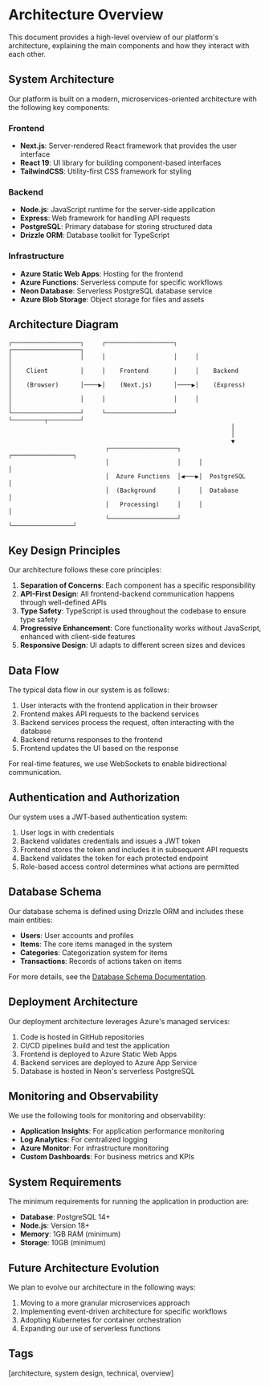 # Architecture Overview

This document provides a high-level overview of our platform's architecture, explaining the main components and how they interact with each other.

## System Architecture

Our platform is built on a modern, microservices-oriented architecture with the following key components:

### Frontend

- **Next.js**: Server-rendered React framework that provides the user interface
- **React 19**: UI library for building component-based interfaces
- **TailwindCSS**: Utility-first CSS framework for styling

### Backend

- **Node.js**: JavaScript runtime for the server-side application
- **Express**: Web framework for handling API requests
- **PostgreSQL**: Primary database for storing structured data
- **Drizzle ORM**: Database toolkit for TypeScript

### Infrastructure

- **Azure Static Web Apps**: Hosting for the frontend
- **Azure Functions**: Serverless compute for specific workflows
- **Neon Database**: Serverless PostgreSQL database service
- **Azure Blob Storage**: Object storage for files and assets

## Architecture Diagram

```
┌───────────────────┐     ┌───────────────────┐     ┌───────────────────┐
│                   │     │                   │     │                   │
│    Client         │     │    Frontend       │     │    Backend        │
│    (Browser)      │────▶│    (Next.js)      │────▶│    (Express)      │
│                   │     │                   │     │                   │
└───────────────────┘     └───────────────────┘     └─────────┬─────────┘
                                                              │
                                                              │
                                                              ▼
                           ┌───────────────────┐     ┌─────────────────┐
                           │                   │     │                 │
                           │  Azure Functions  │◀───▶│  PostgreSQL     │
                           │  (Background      │     │  Database       │
                           │   Processing)     │     │                 │
                           └───────────────────┘     └─────────────────┘
```

## Key Design Principles

Our architecture follows these core principles:

1. **Separation of Concerns**: Each component has a specific responsibility
2. **API-First Design**: All frontend-backend communication happens through well-defined APIs
3. **Type Safety**: TypeScript is used throughout the codebase to ensure type safety
4. **Progressive Enhancement**: Core functionality works without JavaScript, enhanced with client-side features
5. **Responsive Design**: UI adapts to different screen sizes and devices

## Data Flow

The typical data flow in our system is as follows:

1. User interacts with the frontend application in their browser
2. Frontend makes API requests to the backend services
3. Backend services process the request, often interacting with the database
4. Backend returns responses to the frontend
5. Frontend updates the UI based on the response

For real-time features, we use WebSockets to enable bidirectional communication.

## Authentication and Authorization

Our system uses a JWT-based authentication system:

1. User logs in with credentials
2. Backend validates credentials and issues a JWT token
3. Frontend stores the token and includes it in subsequent API requests
4. Backend validates the token for each protected endpoint
5. Role-based access control determines what actions are permitted

## Database Schema

Our database schema is defined using Drizzle ORM and includes these main entities:

- **Users**: User accounts and profiles
- **Items**: The core items managed in the system
- **Categories**: Categorization system for items
- **Transactions**: Records of actions taken on items

For more details, see the [Database Schema Documentation](/docs/architecture/database-schema).

## Deployment Architecture

Our deployment architecture leverages Azure's managed services:

1. Code is hosted in GitHub repositories
2. CI/CD pipelines build and test the application
3. Frontend is deployed to Azure Static Web Apps
4. Backend services are deployed to Azure App Service
5. Database is hosted in Neon's serverless PostgreSQL

## Monitoring and Observability

We use the following tools for monitoring and observability:

- **Application Insights**: For application performance monitoring
- **Log Analytics**: For centralized logging
- **Azure Monitor**: For infrastructure monitoring
- **Custom Dashboards**: For business metrics and KPIs

## System Requirements

The minimum requirements for running the application in production are:

- **Database**: PostgreSQL 14+
- **Node.js**: Version 18+
- **Memory**: 1GB RAM (minimum)
- **Storage**: 10GB (minimum)

## Future Architecture Evolution

We plan to evolve our architecture in the following ways:

1. Moving to a more granular microservices approach
2. Implementing event-driven architecture for specific workflows
3. Adopting Kubernetes for container orchestration
4. Expanding our use of serverless functions

## Tags

[architecture, system design, technical, overview]